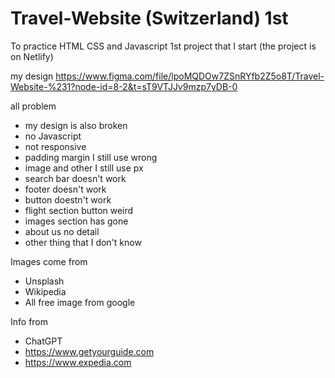# Travel-Website (Switzerland) 1st 

To practice HTML CSS and Javascript 1st project that I start (the project is on Netlify)

my design https://www.figma.com/file/lpoMQDOw7ZSnRYfb2Z5o8T/Travel-Website-%231?node-id=8-2&t=sT9VTJJv9mzp7yDB-0

all problem 
- my design is also broken
- no Javascript
- not responsive
- padding margin I still use wrong
- image and other I still use px
- search bar doesn't work 
- footer doesn't work
- button doestn't work
- flight section button weird
- images section has gone
- about us no detail
- other thing that I don't know

Images come from 
- Unsplash
- Wikipedia
- All free image from google

Info from 
- ChatGPT
- https://www.getyourguide.com
- https://www.expedia.com
